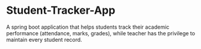# Student-Tracker-App
A spring boot application that helps students track their academic performance (attendance, marks, grades), while teacher has the privilege to maintain every student record.
